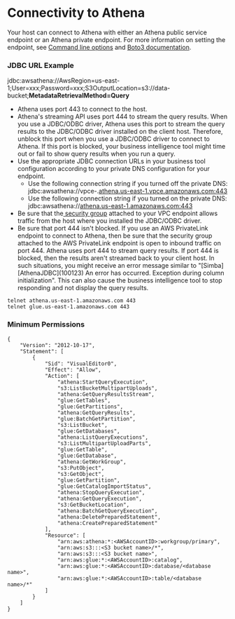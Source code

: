 # Connectivity to Athena

Your host can connect to Athena with either an Athena public service endpoint or an Athena private endpoint. For more information on setting the endpoint, see [Command line options](https://docs.aws.amazon.com/cli/latest/userguide/cli-configure-options.html) and [Boto3 documentation](https://boto3.amazonaws.com/v1/documentation/api/latest/reference/core/session.html).

### JDBC URL Example

jdbc:awsathena://AwsRegion=us-east-1;User=xxx;Password=xxx;S3OutputLocation=s3://data-bucket;**MetadataRetrievalMethod=Query**

* Athena uses port 443 to connect to the host.
* Athena's streaming API uses port 444 to stream the query results. When you use a JDBC/ODBC driver, Athena uses this port to stream the query results to the JDBC/ODBC driver installed on the client host. Therefore, unblock this port when you use a JDBC/ODBC driver to connect to Athena. If this port is blocked, your business intelligence tool might time out or fail to show query results when you run a query.
* Use the appropriate JDBC connection URLs in your business tool configuration according to your private DNS configuration for your endpoint.
  * Use the following connection string if you turned off the private DNS: jdbc:awsathena://vpce-.[athena.us-east-1.vpce.amazonaws.com:443](http://athena.us-east-1.vpce.amazonaws.com:443)
  * Use the following connection string if you turned on the private DNS: jdbc:awsathena://[athena.us-east-1.amazonaws.com:443](http://athena.us-east-1.amazonaws.com:443)
* Be sure that the[ security group](https://docs.aws.amazon.com/vpc/latest/privatelink/vpc-endpoints-access.html#vpc-endpoints-security-groups) attached to your VPC endpoint allows traffic from the host where you installed the JDBC/ODBC driver.
* Be sure that port 444 isn't blocked. If you use an AWS PrivateLink endpoint to connect to Athena, then be sure that the security group attached to the AWS PrivateLink endpoint is open to inbound traffic on port 444. Athena uses port 444 to stream query results. If port 444 is blocked, then the results aren't streamed back to your client host. In such situations, you might receive an error message similar to "\[Simba]\[AthenaJDBC]\(100123) An error has occurred. Exception during column initialization". This can also cause the business intelligence tool to stop responding and not display the query results.

```
telnet athena.us-east-1.amazonaws.com 443
telnet glue.us-east-1.amazonaws.com 443
```

### Minimum Permissions

```
{
    "Version": "2012-10-17",
    "Statement": [
        {
            "Sid": "VisualEditor0",
            "Effect": "Allow",
            "Action": [
                "athena:StartQueryExecution",
                "s3:ListBucketMultipartUploads",
                "athena:GetQueryResultsStream",
                "glue:GetTables",
                "glue:GetPartitions",
                "athena:GetQueryResults",
                "glue:BatchGetPartition",
                "s3:ListBucket",
                "glue:GetDatabases",
                "athena:ListQueryExecutions",
                "s3:ListMultipartUploadParts",
                "glue:GetTable",
                "glue:GetDatabase",
                "athena:GetWorkGroup",
                "s3:PutObject",
                "s3:GetObject",
                "glue:GetPartition",
                "glue:GetCatalogImportStatus",
                "athena:StopQueryExecution",
                "athena:GetQueryExecution",
                "s3:GetBucketLocation",
                "athena:BatchGetQueryExecution",
                "athena:DeletePreparedStatement",
                "athena:CreatePreparedStatement"
            ],
            "Resource": [
                "arn:aws:athena:*:<AWSAccountID>:workgroup/primary",
                "arn:aws:s3:::<S3 bucket name>/*",
                "arn:aws:s3:::<S3 bucket name>",
                "arn:aws:glue:*:<AWSAccountID>:catalog",
                "arn:aws:glue:*:<AWSAccountID>:database/<database name>",
                "arn:aws:glue:*:<AWSAccountID>:table/<database name>/*"
            ]
        }
    ]
}
```
